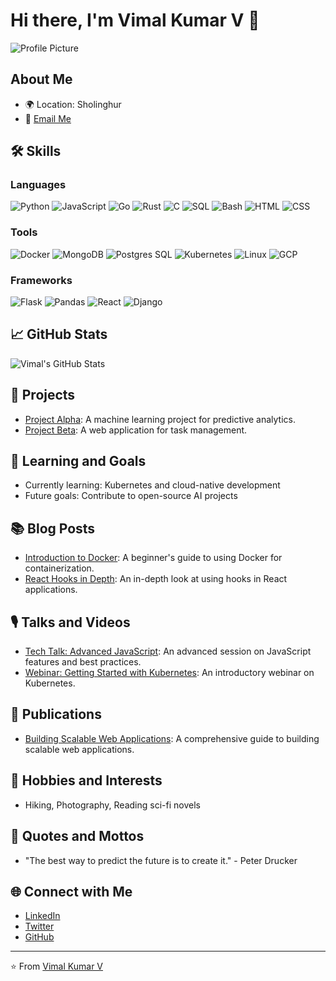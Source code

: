 # Hi there, I'm Vimal Kumar V 👋

![Profile Picture](https://avatars.githubusercontent.com/u/your-profile-pic-url)

## About Me
- 🌍 Location: Sholinghur
- 📧 [Email Me](mailto:cvimalkumar21@gmail.com)

## 🛠 Skills

### Languages
![Python](https://camo.githubusercontent.com/your-python-image-url)
![JavaScript](https://camo.githubusercontent.com/your-javascript-image-url)
![Go](https://camo.githubusercontent.com/your-go-image-url)
![Rust](https://camo.githubusercontent.com/your-rust-image-url)
![C](https://camo.githubusercontent.com/your-c-image-url)
![SQL](https://camo.githubusercontent.com/your-sql-image-url)
![Bash](https://camo.githubusercontent.com/your-bash-image-url)
![HTML](https://camo.githubusercontent.com/your-html-image-url)
![CSS](https://camo.githubusercontent.com/your-css-image-url)

### Tools
![Docker](https://camo.githubusercontent.com/your-docker-image-url)
![MongoDB](https://camo.githubusercontent.com/your-mongodb-image-url)
![Postgres SQL](https://camo.githubusercontent.com/your-postgres-image-url)
![Kubernetes](https://camo.githubusercontent.com/your-kubernetes-image-url)
![Linux](https://camo.githubusercontent.com/your-linux-image-url)
![GCP](https://camo.githubusercontent.com/your-gcp-image-url)

### Frameworks
![Flask](https://camo.githubusercontent.com/your-flask-image-url)
![Pandas](https://camo.githubusercontent.com/your-pandas-image-url)
![React](https://camo.githubusercontent.com/your-react-image-url)
![Django](https://camo.githubusercontent.com/your-django-image-url)

## 📈 GitHub Stats
![Vimal's GitHub Stats](https://github-readme-stats.vercel.app/api?username=Vimal-Kumar-V&show_icons=true&theme=default&count_private=true&include_all_commits=true&v=2)


## 🚀 Projects
- [Project Alpha](https://github.com/Vimal-Kumar-V/project-alpha): A machine learning project for predictive analytics.
- [Project Beta](https://github.com/Vimal-Kumar-V/project-beta): A web application for task management.

## 🌱 Learning and Goals
- Currently learning: Kubernetes and cloud-native development
- Future goals: Contribute to open-source AI projects

## 📚 Blog Posts
- [Introduction to Docker](https://example.com/blog/docker-intro): A beginner's guide to using Docker for containerization.
- [React Hooks in Depth](https://example.com/blog/react-hooks): An in-depth look at using hooks in React applications.

## 🎙 Talks and Videos
- [Tech Talk: Advanced JavaScript](https://example.com/talk-advanced-js): An advanced session on JavaScript features and best practices.
- [Webinar: Getting Started with Kubernetes](https://example.com/webinar-kubernetes): An introductory webinar on Kubernetes.

## 📜 Publications
- [Building Scalable Web Applications](https://example.com/publication-scalable-web): A comprehensive guide to building scalable web applications.

## 🎨 Hobbies and Interests
- Hiking, Photography, Reading sci-fi novels

## 📜 Quotes and Mottos
- "The best way to predict the future is to create it." - Peter Drucker

## 🌐 Connect with Me
- [LinkedIn](https://linkedin.com/in/your-profile)
- [Twitter](https://twitter.com/your-profile)
- [GitHub](https://github.com/Vimal-Kumar-V)

---

⭐️ From [Vimal Kumar V](https://github.com/Vimal-Kumar-V)
